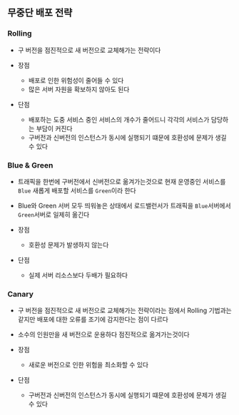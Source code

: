 ## 무중단 배포 전략

### Rolling
* 구 버전을 점진적으로 새 버전으로 교체해가는 전략이다

* 장점
    * 배포로 인한 위험성이 줄어들 수 있다
    * 많은 서버 자원을 확보하지 않아도 된다

* 단점
    * 배포하는 도중 서비스 중인 서비스의 개수가 줄어드니 각각의 서비스가 담당하는 부담이 커진다
    * 구버전과 신버전의 인스턴스가 동시에 실행되기 떄문에 호환성에 문제가 생길 수 있다


### Blue & Green
* 트래픽을 한번에 구버전에서 신버전으로 옮겨가는것으로 현재 운영중인 서비스를 ```Blue``` 새롭게 배포할 서비스를 ```Green```이라 한다
* Blue와 Green 서버 모두 띄워놓은 상태에서 로드밸런서가 트래픽을 ```Blue```서버에서 ```Green```서버로 일제히 옮긴다

* 장점
    * 호환성 문제가 발생하지 않는다

* 단점
    * 실제 서버 리소스보다 두배가 필요하다

### Canary
* 구 버전을 점진적으로 새 버전으로 교체해가는 전략이라는 점에서 Rolling 기법과는 같지만 배포에 대한 오류를 조기에 감지한다는 점이 다르다
* 소수의 인원만을 새 버전으로 운용하다 점진적으로 옮겨가는것이다

* 장점
    * 새로운 버전으로 인한 위험을 최소화할 수 있다

* 단점
    * 구버전과 신버전의 인스턴스가 동시에 실행되기 떄문에 호환성에 문제가 생길 수 있다